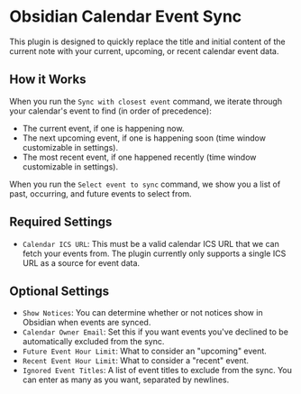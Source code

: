 # Obsidian Calendar Event Sync

This plugin is designed to quickly replace the title and initial content of the current note with your current, upcoming, or recent calendar event data.

## How it Works

When you run the `Sync with closest event` command, we iterate through your calendar's event to find (in order of precedence):

-   The current event, if one is happening now.
-   The next upcoming event, if one is happening soon (time window customizable in settings).
-   The most recent event, if one happened recently (time window customizable in settings).

When you run the `Select event to sync` command, we show you a list of past, occurring, and future events to select from.

## Required Settings

-   `Calendar ICS URL`: This must be a valid calendar ICS URL that we can fetch your events from. The plugin currently only supports a single ICS URL as a source for event data.

## Optional Settings

-   `Show Notices`: You can determine whether or not notices show in Obsidian when events are synced.
-   `Calendar Owner Email`: Set this if you want events you've declined to be automatically excluded from the sync.
-   `Future Event Hour Limit`: What to consider an "upcoming" event.
-   `Recent Event Hour Limit`: What to consider a "recent" event.
-   `Ignored Event Titles`: A list of event titles to exclude from the sync. You can enter as many as you want, separated by newlines.
